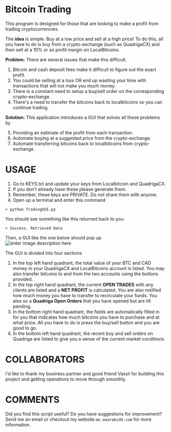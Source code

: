 # Bitcoin Trading 
This program is designed for those that are looking to make a profit from trading cryptocurrencies. 

The **idea** is simple. Buy at a low price and sell at a high price! To do this, all you have to do is buy from a crypto-exchange (such as QuadrigaCX) and then sell at a 10% or so profit margin on LocalBitcoins.

**Problem:** There are several issues that make this difficult.

 1. Bitcoin and cash deposit fees make it difficult to figure out the exact profit.
 2. You could be selling at a loss OR end up wasting your time with transactions that will not make you much money.
 3. There is a constant need to setup a buy/sell order on the corresponding crypto-exchange.
 4. There's a need to transfer the bitcoins back to localbitcoins so you can continue trading.

**Solution:** This application introduces a GUI that solves all these problems by

 5. Providing an estimate of the profit from each transaction.
 6. Automate buying at a suggested price from the crypto-exchange.
 7. Automate transferring bitcoins back to localbitcoins from crypto-exchange.

# USAGE

 1. Go to KEYS.txt and update your keys from Localbitcoin and QuadrigaCX.
 2. If you don't already have these please generate them.
 3. Remember, these keys are PRIVATE. Do not share them with anyone.
 4. Open up a terminal and enter this command
```
> python TradingGUI.py
```
You should see something like this returned back to you:
```
> Success. Retrieved Data
```
Then, a GUI like the one below should pop up
![enter image description here](https://github.com/omarabid59/Bitcoin_LBTC_Trading/blob/master/TradingGUI.png)

The GUI is divided into four sections

 1. In the top left hand quadrant, the total value of your BTC and CAD money in your QuadrigaCX and LocalBitcoins account is listed. You may also transfer bitcoins to and from the two accounts using the buttons provided.
 2. In the top right hand quadrant, the current **OPEN TRADES** with any clients are listed and a **NET PROFIT** is calculated. You are also notified how much money you have to transfer to recirculate your funds. You also so a **Quadriga Open Orders** that you have opened but are till pending.
 3. In the bottom right hand quadrant, the fields are automatically filled in for you that indicates how much bitcoins you have to purchase and at what price. All you have to do is press the buy/sell button and you are good to go.
 4. In the bottom left hand quadrant, the recent buy and sell orders on Quadriga are listed to give you a sense of the current market conditions.

# COLLABORATORS 
I'd like to thank my business partner and good friend Vassil for building this project and getting operations to move through smoothly.

# COMMENTS
Did you find this script useful? Do you have suggestions for improvement? Send me an email or checkout my website `me.omarabid4.com` for more information.
